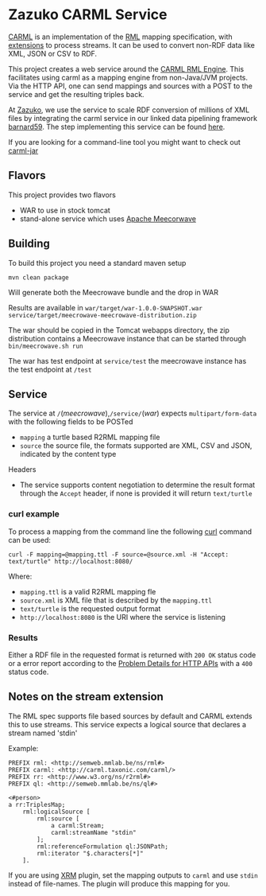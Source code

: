 # Zazuko CARML Service #

[CARML](https://github.com/carml/carml) is an implementation of the [RML](https://rml.io/docs/) mapping specification, with [extensions](#notes-on-the-stream-extension) to process streams. It can be used to convert non-RDF data like XML, JSON or CSV to RDF.

This project creates a web service around the [CARML RML Engine](https://github.com/carml/carml). This facilitates using carml as a mapping engine from non-Java/JVM projects. Via the HTTP API, one can send mappings and sources with a POST to the service and get the resulting triples back.

At [Zazuko](https://zazuko.com/), we use the service to scale RDF conversion of millions of XML files by integrating the carml service in our linked data pipelining framework [barnard59](https://github.com/zazuko/barnard59). The step implementing this service can be found [here](https://github.com/zazuko/barnard59-carml-service/). 

If you are looking for a command-line tool you might want to check out [carml-jar](https://github.com/carml/carml-jar)

## Flavors ##

This project provides two flavors
* WAR to use in stock tomcat
* stand-alone service which uses [Apache Meecorwave](https://openwebbeans.apache.org/meecrowave/)

## Building ##

To build this project you need a standard maven setup

```
mvn clean package
```

Will generate both the Meecrowave bundle and the drop in WAR

Results are available in
`war/target/war-1.0.0-SNAPSHOT.war`
`service/target/meecrowave-meecrowave-distribution.zip`

The war should be copied in the Tomcat webapps directory, the zip distribution contains a Meecrowave instance that can be started through `bin/meecrowave.sh run`

The war has test endpoint at `service/test` the meecrowave instance has the test endpoint at `/test`

## Service ##

The service at `/`(*meecrowave*),`/service/`(*war*) expects `multipart/form-data` with the following fields to be POSTed
* `mapping` a turtle based R2RML mapping file
* `source` the source file, the formats supported are XML, CSV and JSON, indicated by the content type

Headers
* The service supports content negotiation to determine the result format through the `Accept` header, if none is provided it will return `text/turtle`

### curl example ###

To process a mapping from the command line the following [curl](https://curl.se/) command can be used:

```
curl -F mapping=@mapping.ttl -F source=@source.xml -H "Accept: text/turtle" http://localhost:8080/
```

Where:
* `mapping.ttl` is a valid R2RML mapping fle
* `source.xml` is XML file that is described by the `mapping.ttl`
* `text/turtle` is the requested output format
* `http://localhost:8080` is the URI where the service is listening

### Results ###
Either a RDF file in the requested format is returned with `200 OK` status code or a error report according to the [Problem Details for HTTP APIs](https://datatracker.ietf.org/doc/html/rfc7807#section-3) with a `400` status code.

## Notes on the stream extension

The RML spec supports file based sources by default and CARML extends this to use streams.
This service expects a logical source that declares a stream named 'stdin'

Example:

```turtle
PREFIX rml: <http://semweb.mmlab.be/ns/rml#>
PREFIX carml: <http://carml.taxonic.com/carml/>
PREFIX rr: <http://www.w3.org/ns/r2rml#>
PREFIX ql: <http://semweb.mmlab.be/ns/ql#>

<#person>
a rr:TriplesMap;
	rml:logicalSource [
		rml:source [
			a carml:Stream;
			carml:streamName "stdin"
		];
		rml:referenceFormulation ql:JSONPath;
		rml:iterator "$.characters[*]"
	].
```

If you are using [XRM](https://zazuko.com/products/expressive-rdf-mapper/) plugin, set the mapping outputs to `carml` and use `stdin` instead of file-names. The plugin will produce this mapping for you.